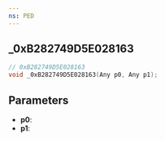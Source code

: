 ```yaml
---
ns: PED
---
```

## _0xB282749D5E028163

```c
// 0xB282749D5E028163
void _0xB282749D5E028163(Any p0, Any p1);
```


## Parameters
* **p0**: 
* **p1**: 

